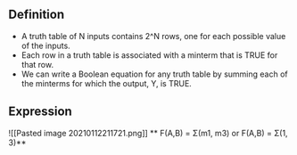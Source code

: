 ## Definition
- A truth table of N inputs contains 2^N rows, one for each possible value of the inputs. 
- Each row in a truth table is associated with a minterm that is TRUE for that row.
- We can write a Boolean equation for any truth table by summing each of the minterms for which the output, Y, is TRUE.
 ## Expression
 ![[Pasted image 20210112211721.png]]
 ** F(A,B) = Σ(m1, m3) or  F(A,B) = Σ(1, 3)**
 